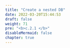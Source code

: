 ```yaml
---
title: "Create a nested DB"
date: 2022-03-20T15:44:53
draft: false
weight: 71
pre: "<b>c.2.1 </b>"
disableMermaid: false
chapter: true
---
```

